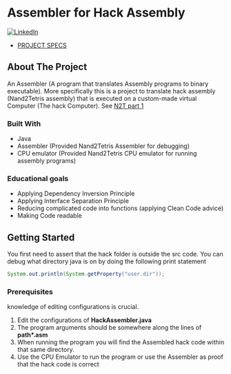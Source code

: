 # Assembler for Hack Assembly

[![LinkedIn][linkedin-shield]][linkedin-url]

- [PROJECT SPECS](https://www.nand2tetris.org/project06)

<!-- ABOUT THE PROJECT -->
## About The Project

An Assembler (A program that translates Assembly programs to binary executable).
More specifically this is a project to translate hack assembly (Nand2Tetris assembly)
that is executed on a custom-made virtual Computer (The hack Computer). 
See [N2T part 1](https://www.nand2tetris.org)

### Built With

* Java
* Assembler (Provided Nand2Tetris Assembler for debugging)
* CPU emulator (Provided Nand2Tetris CPU emulator for running assembly programs)

### Educational goals
- Applying Dependency Inversion Principle
- Applying Interface Separation Principle
- Reducing complicated code into functions (applying Clean Code advice)
- Making Code readable

<!-- GETTING STARTED -->
## Getting Started

You first need to assert that the hack folder is outside the src code. 
You can debug what directory java is on by doing the following print statement

``` java
System.out.println(System.getProperty("user.dir"));
```

### Prerequisites

knowledge of editing configurations is crucial.
1. Edit the configurations of **HackAssembler.java**
2. The program arguments should be somewhere along the lines of **path\*.asm**
3. When running the program you will find the Assembled hack code within that same directory.
4. Use the CPU Emulator to run the program or use the Assembler as proof that the hack code is correct


<!-- MARKDOWN LINKS & IMAGES -->
<!-- https://www.markdownguide.org/basic-syntax/#reference-style-links -->

[linkedin-shield]: https://img.shields.io/badge/-LinkedIn-black.svg?style=for-the-badge&logo=linkedin&colorB=555
[linkedin-url]: https://www.linkedin.com/in/bflo/
